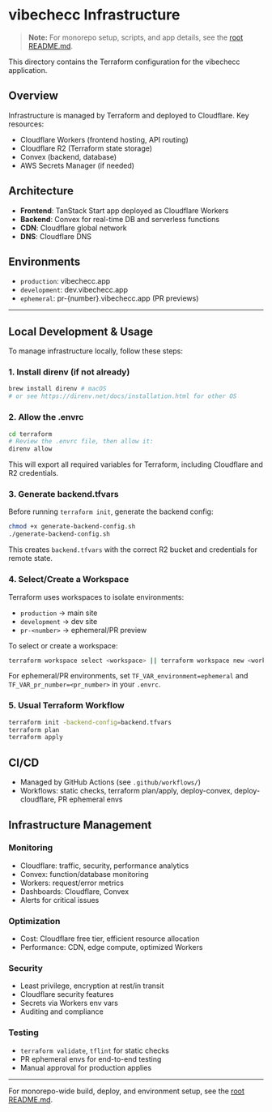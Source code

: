 # vibechecc Infrastructure

> **Note:** For monorepo setup, scripts, and app details, see the [root README.md](../README.md).

This directory contains the Terraform configuration for the vibechecc application.

## Overview

Infrastructure is managed by Terraform and deployed to Cloudflare. Key resources:
- Cloudflare Workers (frontend hosting, API routing)
- Cloudflare R2 (Terraform state storage)
- Convex (backend, database)
- AWS Secrets Manager (if needed)

## Architecture
- **Frontend**: TanStack Start app deployed as Cloudflare Workers
- **Backend**: Convex for real-time DB and serverless functions
- **CDN**: Cloudflare global network
- **DNS**: Cloudflare DNS

## Environments
- `production`: vibechecc.app
- `development`: dev.vibechecc.app
- `ephemeral`: pr-{number}.vibechecc.app (PR previews)

---

## Local Development & Usage

To manage infrastructure locally, follow these steps:

### 1. Install direnv (if not already)
```bash
brew install direnv # macOS
# or see https://direnv.net/docs/installation.html for other OS
```

### 2. Allow the .envrc
```bash
cd terraform
# Review the .envrc file, then allow it:
direnv allow
```
This will export all required variables for Terraform, including Cloudflare and R2 credentials.

### 3. Generate backend.tfvars
Before running `terraform init`, generate the backend config:
```bash
chmod +x generate-backend-config.sh
./generate-backend-config.sh
```
This creates `backend.tfvars` with the correct R2 bucket and credentials for remote state.

### 4. Select/Create a Workspace
Terraform uses workspaces to isolate environments:
- `production` → main site
- `development` → dev site
- `pr-<number>` → ephemeral/PR preview

To select or create a workspace:
```bash
terraform workspace select <workspace> || terraform workspace new <workspace>
```
For ephemeral/PR environments, set `TF_VAR_environment=ephemeral` and `TF_VAR_pr_number=<pr_number>` in your `.envrc`.

### 5. Usual Terraform Workflow
```bash
terraform init -backend-config=backend.tfvars
terraform plan
terraform apply
```

## CI/CD
- Managed by GitHub Actions (see `.github/workflows/`)
- Workflows: static checks, terraform plan/apply, deploy-convex, deploy-cloudflare, PR ephemeral envs

## Infrastructure Management

### Monitoring
- Cloudflare: traffic, security, performance analytics
- Convex: function/database monitoring
- Workers: request/error metrics
- Dashboards: Cloudflare, Convex
- Alerts for critical issues

### Optimization
- Cost: Cloudflare free tier, efficient resource allocation
- Performance: CDN, edge compute, optimized Workers

### Security
- Least privilege, encryption at rest/in transit
- Cloudflare security features
- Secrets via Workers env vars
- Auditing and compliance

### Testing
- `terraform validate`, `tflint` for static checks
- PR ephemeral envs for end-to-end testing
- Manual approval for production applies

---

For monorepo-wide build, deploy, and environment setup, see the [root README.md](../README.md).
